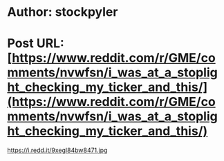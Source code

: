 # Author: stockpyler
# Post URL: [https://www.reddit.com/r/GME/comments/nvwfsn/i_was_at_a_stoplight_checking_my_ticker_and_this/](https://www.reddit.com/r/GME/comments/nvwfsn/i_was_at_a_stoplight_checking_my_ticker_and_this/)


https://i.redd.it/9xegl84bw8471.jpg